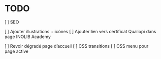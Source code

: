 # TODO

[ ] SEO

[ ] Ajouter illustrations + icônes
[ ] Ajouter lien vers certificat Qualiopi dans page INOLIB Academy

[ ] Revoir dégradé page d’accueil
[ ] CSS transitions
[ ] CSS menu pour page active
